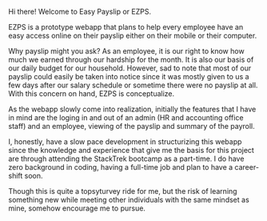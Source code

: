 Hi there! Welcome to Easy Payslip or EZPS.

EZPS is a prototype webapp that plans to help every employee have an easy access online
on their payslip either on their mobile or their computer. 

Why payslip might you ask? As an employee, it is our right to know how much we earned
through our hardship for the month. It is also our basis of our daily budget for our 
household. However, sad to note that most of our payslip could easily be taken into 
notice since it was mostly given to us a few days after our salary schedule or 
sometime there were no payslip at all. With this concern on hand, EZPS is 
conceptualize.

As the webapp slowly come into realization, initially the features that I have in mind
are the loging in and out of an admin (HR and accounting office staff) and an employee,
viewing of the payslip and summary of the payroll.

I, honestly, have a slow pace development in structurizing this webapp since the knowledge
and experience that give me the basis for this project are through attending the
StackTrek bootcamp as a part-time. I do have zero background in coding, having a full-time
job and plan to have a career-shift soon.

Though this is quite a topsyturvey ride for me, but the risk of learning something new while
meeting other individuals with the same mindset as mine, somehow encourage me to pursue.

